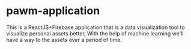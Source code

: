 # pawm-application
This is a ReactJS+Firebase application that is a data visualization tool to visualize personal assets better, With the help of machine learning we'll have a way to the assets over a period of time.
